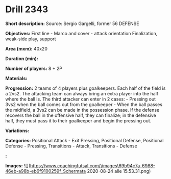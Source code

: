 # Drill 2343

**Short description:**
Source: Sergio Gargelli, former 56 DEFENSE

**Objectives:**
First line - Marco and cover - attack orientation
Finalization, weak-side play, support

**Area (mxm):**
40x20

**Duration (min):**


**Number of players:**
8 + 2P

**Materials:**


**Progression:**
2 teams of 4 players plus goalkeepers. Each half of the field is a 2vs2. The attacking team can always bring an extra player into the half where the ball is. The third attacker can enter in 2 cases: - Pressing out 3vs2 when the ball comes out from the goalkeeper - When the ball passes the midfield, a 3vs2 can be made in the possession phase. If the defense recovers the ball in the offensive half, they can finalize; in the defensive half, they must pass it to their goalkeeper and begin the pressing out.

**Variations:**


**Categories:**
Positional Attack - Exit Pressing, Positional Defense, Positional Defense - Pressing, Transitions - Attack, Transitions - Defense

**:**


**Images:**
![](https://www.coachingfutsal.com/\images\69b94c7a-6988-46eb-a98b-eb6f9100259f_Schermata 2020-08-24 alle 15.53.31.png)

